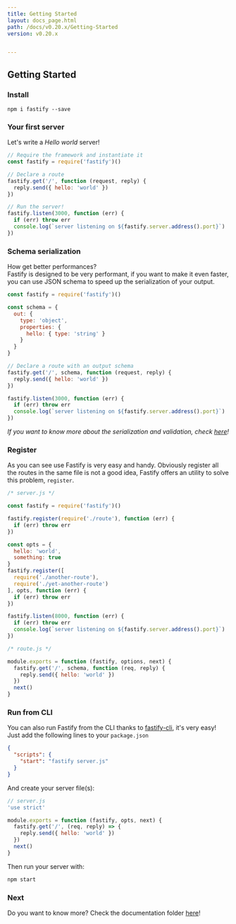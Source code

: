 ```yaml
---
title: Getting Started
layout: docs_page.html
path: /docs/v0.20.x/Getting-Started
version: v0.20.x


---
```


## Getting Started

### Install
```
npm i fastify --save
```
### Your first server
Let's write a *Hello world* server!
```js
// Require the framework and instantiate it
const fastify = require('fastify')()

// Declare a route
fastify.get('/', function (request, reply) {
  reply.send({ hello: 'world' })
})

// Run the server!
fastify.listen(3000, function (err) {
  if (err) throw err
  console.log(`server listening on ${fastify.server.address().port}`)
})
```

<a name="schema"></a>
### Schema serialization
How get better performances?  
Fastify is designed to be very performant, if you want to make it even faster, you can use JSON schema to speed up the serialization of your output.
```js
const fastify = require('fastify')()

const schema = {
  out: {
    type: 'object',
    properties: {
      hello: { type: 'string' }
    }
  }
}

// Declare a route with an output schema
fastify.get('/', schema, function (request, reply) {
  reply.send({ hello: 'world' })
})

fastify.listen(3000, function (err) {
  if (err) throw err
  console.log(`server listening on ${fastify.server.address().port}`)
})
```
*If you want to know more about the serialization and validation, check [here](/docs/v0.20.x/Validation-And-Serialize)!*

<a name="register"></a>
### Register
As you can see use Fastify is very easy and handy.
Obviously register all the routes in the same file is not a good idea, Fastify offers an utility to solve this problem, `register`.

```js
/* server.js */

const fastify = require('fastify')()

fastify.register(require('./route'), function (err) {
  if (err) throw err
})

const opts = {
  hello: 'world',
  something: true
}
fastify.register([
  require('./another-route'),
  require('./yet-another-route')
], opts, function (err) {
  if (err) throw err
})

fastify.listen(8000, function (err) {
  if (err) throw err
  console.log(`server listening on ${fastify.server.address().port}`)
})
```
```js
/* route.js */

module.exports = function (fastify, options, next) {
  fastify.get('/', schema, function (req, reply) {
    reply.send({ hello: 'world' })
  })
  next()
}
```

<a name="cli"></a>
### Run from CLI
You can also run Fastify from the CLI thanks to [fastify-cli](https://github.com/fastify/fastify-cli), it's very easy!  
Just add the following lines to your `package.json`
```JSON
{
  "scripts": {
    "start": "fastify server.js"
  }
}
```
And create your server file(s):
```js
// server.js
'use strict'

module.exports = function (fastify, opts, next) {
  fastify.get('/', (req, reply) => {
    reply.send({ hello: 'world' })
  })
  next()
}
```
Then run your server with:
```bash
npm start
```
<a name="next"></a>
### Next
Do you want to know more?
Check the documentation folder [here](/docs/v0.20.x/)!
